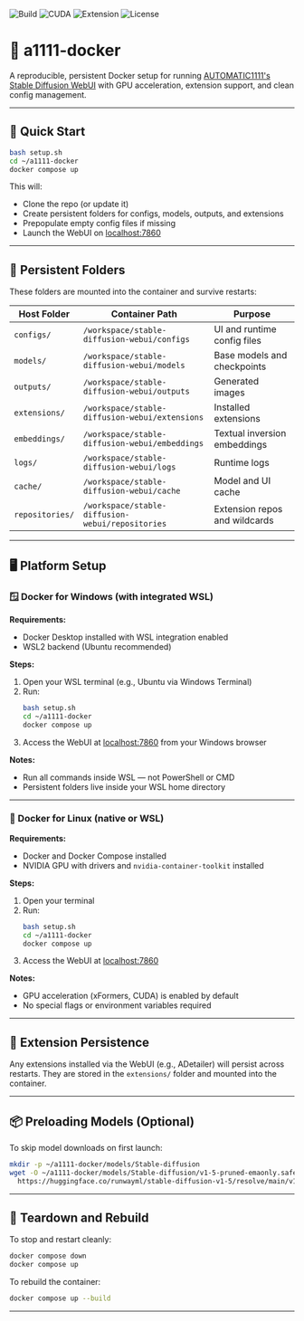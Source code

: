 ![Build](https://img.shields.io/badge/build-passing-brightgreen)
![CUDA](https://img.shields.io/badge/CUDA-12.8-blue)
![Extension](https://img.shields.io/badge/ADetailer-enabled-success)
![License](https://img.shields.io/github/license/tsondo/a1111-docker)

# 🧠 a1111-docker

A reproducible, persistent Docker setup for running [AUTOMATIC1111's Stable Diffusion WebUI](https://github.com/AUTOMATIC1111/stable-diffusion-webui) with GPU acceleration, extension support, and clean config management.

---

## 🚀 Quick Start

```bash
bash setup.sh
cd ~/a1111-docker
docker compose up
```

This will:

- Clone the repo (or update it)
- Create persistent folders for configs, models, outputs, and extensions
- Prepopulate empty config files if missing
- Launch the WebUI on [localhost:7860](http://localhost:7860)

---

## 🧱 Persistent Folders

These folders are mounted into the container and survive restarts:

| Host Folder       | Container Path                                      | Purpose                          |
|-------------------|-----------------------------------------------------|----------------------------------|
| `configs/`        | `/workspace/stable-diffusion-webui/configs`         | UI and runtime config files      |
| `models/`         | `/workspace/stable-diffusion-webui/models`          | Base models and checkpoints      |
| `outputs/`        | `/workspace/stable-diffusion-webui/outputs`         | Generated images                 |
| `extensions/`     | `/workspace/stable-diffusion-webui/extensions`      | Installed extensions             |
| `embeddings/`     | `/workspace/stable-diffusion-webui/embeddings`      | Textual inversion embeddings     |
| `logs/`           | `/workspace/stable-diffusion-webui/logs`            | Runtime logs                     |
| `cache/`          | `/workspace/stable-diffusion-webui/cache`           | Model and UI cache               |
| `repositories/`   | `/workspace/stable-diffusion-webui/repositories`    | Extension repos and wildcards    |

---

## 🖥️ Platform Setup

### 🪟 Docker for Windows (with integrated WSL)

**Requirements:**

- Docker Desktop installed with WSL integration enabled
- WSL2 backend (Ubuntu recommended)

**Steps:**

1. Open your WSL terminal (e.g., Ubuntu via Windows Terminal)
2. Run:
   ```bash
   bash setup.sh
   cd ~/a1111-docker
   docker compose up
   ```
3. Access the WebUI at [localhost:7860](http://localhost:7860) from your Windows browser

**Notes:**

- Run all commands inside WSL — not PowerShell or CMD
- Persistent folders live inside your WSL home directory

---

### 🐧 Docker for Linux (native or WSL)

**Requirements:**

- Docker and Docker Compose installed
- NVIDIA GPU with drivers and `nvidia-container-toolkit` installed

**Steps:**

1. Open your terminal
2. Run:
   ```bash
   bash setup.sh
   cd ~/a1111-docker
   docker compose up
   ```
3. Access the WebUI at [localhost:7860](http://localhost:7860)

**Notes:**

- GPU acceleration (xFormers, CUDA) is enabled by default
- No special flags or environment variables required

---

## 🧩 Extension Persistence

Any extensions installed via the WebUI (e.g., ADetailer) will persist across restarts. They are stored in the `extensions/` folder and mounted into the container.

---

## 📦 Preloading Models (Optional)

To skip model downloads on first launch:

```bash
mkdir -p ~/a1111-docker/models/Stable-diffusion
wget -O ~/a1111-docker/models/Stable-diffusion/v1-5-pruned-emaonly.safetensors \
  https://huggingface.co/runwayml/stable-diffusion-v1-5/resolve/main/v1-5-pruned-emaonly.safetensors
```

---

## 🧼 Teardown and Rebuild

To stop and restart cleanly:

```bash
docker compose down
docker compose up
```

To rebuild the container:

```bash
docker compose up --build
```

---
